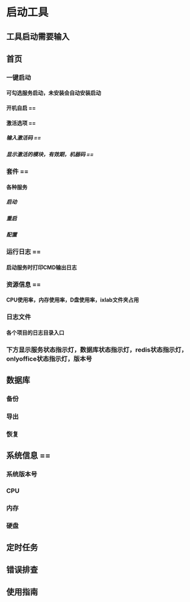 # 启动工具

## 工具启动需要输入

## 首页

### 一键启动

#### 可勾选服务启动，未安装会自动安装启动

#### 开机自启 ==

#### 激活选项 ==

##### 输入激活码 ==

##### 显示激活的模块，有效期，机器码 ==

### 套件 ==

#### 各种服务

##### 启动

##### 重启

##### 配置

### 运行日志 ==

#### 启动服务时打印CMD输出日志

### 资源信息 ==

#### CPU使用率，内存使用率，D盘使用率，ixlab文件夹占用

### 日志文件

#### 各个项目的日志目录入口

### 下方显示服务状态指示灯，数据库状态指示灯，redis状态指示灯，onlyoffice状态指示灯，版本号

## 数据库

### 备份

### 导出

### 恢复

## 系统信息 ==

### 系统版本号

### CPU

### 内存

### 硬盘

## 定时任务

## 错误排查

## 使用指南
